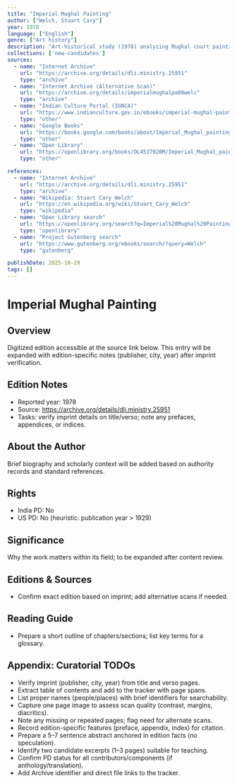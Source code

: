 ```yaml
---
title: "Imperial Mughal Painting"
author: ["Welch, Stuart Cary"]
year: 1978
language: ["English"]
genre: ["Art history"]
description: "Art-historical study (1978) analyzing Mughal court painting from Akbar through Aurangzeb, examining manuscript illumination, portraiture, and album leaves to trace the synthesis of Persian, Indian, and European techniques within imperial atelier practice and patronage networks."
collections: ['new-candidates']
sources:
  - name: "Internet Archive"
    url: "https://archive.org/details/dli.ministry.25951"
    type: "archive"
  - name: "Internet Archive (Alternative Scan)"
    url: "https://archive.org/details/imperialmughalpa00welc"
    type: "archive"
  - name: "Indian Culture Portal (IGNCA)"
    url: "https://www.indianculture.gov.in/ebooks/imperial-mughal-painting"
    type: "other"
  - name: "Google Books"
    url: "https://books.google.com/books/about/Imperial_Mughal_painting.html?id=ZhPrAAAAMAAJ"
    type: "other"
  - name: "Open Library"
    url: "https://openlibrary.org/books/OL4537920M/Imperial_Mughal_painting"
    type: "other"

references:
  - name: "Internet Archive"
    url: "https://archive.org/details/dli.ministry.25951"
    type: "archive"
  - name: "Wikipedia: Stuart Cary Welch"
    url: "https://en.wikipedia.org/wiki/Stuart_Cary_Welch"
    type: "wikipedia"
  - name: "Open Library search"
    url: "https://openlibrary.org/search?q=Imperial%20Mughal%20Painting%20Welch"
    type: "openlibrary"
  - name: "Project Gutenberg search"
    url: "https://www.gutenberg.org/ebooks/search/?query=Welch"
    type: "gutenberg"

publishDate: 2025-10-29
tags: []
---
```


# Imperial Mughal Painting

## Overview

Digitized edition accessible at the source link below. This entry will be expanded with edition-specific notes (publisher, city, year) after imprint verification.

## Edition Notes

- Reported year: 1978
- Source: https://archive.org/details/dli.ministry.25951
- Tasks: verify imprint details on title/verso; note any prefaces, appendices, or indices.

## About the Author

Brief biography and scholarly context will be added based on authority records and standard references.

## Rights

- India PD: No
- US PD: No (heuristic: publication year > 1929)

## Significance

Why the work matters within its field; to be expanded after content review.

## Editions & Sources

- Confirm exact edition based on imprint; add alternative scans if needed.

## Reading Guide

- Prepare a short outline of chapters/sections; list key terms for a glossary.

## Appendix: Curatorial TODOs

- Verify imprint (publisher, city, year) from title and verso pages.
- Extract table of contents and add to the tracker with page spans.
- List proper names (people/places) with brief identifiers for searchability.
- Capture one page image to assess scan quality (contrast, margins, diacritics).
- Note any missing or repeated pages; flag need for alternate scans.
- Record edition-specific features (preface, appendix, index) for citation.
- Prepare a 5–7 sentence abstract anchored in edition facts (no speculation).
- Identify two candidate excerpts (1–3 pages) suitable for teaching.
- Confirm PD status for all contributors/components (if anthology/translation).
- Add Archive identifier and direct file links to the tracker.
